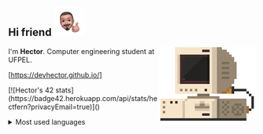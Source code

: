




<p align="left">


Hi friend <img src="./src/IMG-5048.PNG" height="60" width="60">
---

<img src="./src/retrocomputer0.2.gif" align="right" alt="retro computer" height="150" width="200">

I'm <b>Hector</b>. Computer engineering student at UFPEL. <br>

<a href="https://devhector.github.io/" target="_blank">[https://devhector.github.io/]</a>

<p align="left">
  [![Hector's 42 stats](https://badge42.herokuapp.com/api/stats/hectfern?privacyEmail=true)]()

  <details>
    <summary>Most used languages</summary>
    <img src="https://github-readme-stats.vercel.app/api/top-langs/?username=devhector&theme=dracula"> 
  </details>
</p>


</p>

<!--
**hectorhu17/hectorhu17** is a ✨ _special_ ✨ repository because its `README.md` (this file) appears on your GitHub profile.

Here are some ideas to get you started:

- 🔭 I’m currently working on ...
- 🌱 I’m currently learning ...
- 👯 I’m looking to collaborate on ...
- 🤔 I’m looking for help with ...
- 💬 Ask me about ...
- 📫 How to reach me: ...
- 😄 Pronouns: ...
- ⚡ Fun fact: ...
-->
